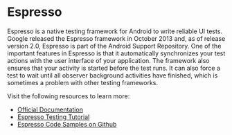 # Espresso

Espresso is a native testing framework for Android to write reliable UI tests. Google released the Espresso framework in October 2013 and, as of release version 2.0, Espresso is part of the Android Support Repository. One of the important features in Espresso is that it automatically synchronizes your test actions with the user interface of your application. The framework also ensures that your activity is started before the test runs. It can also force a test to wait until all observer background activities have finished, which is sometimes a problem with other testing frameworks.

Visit the following resources to learn more:

- [Official Documentation](https://developer.android.com/training/testing/espresso#kotlin)
- [Espresso Testing Tutorial](https://www.tutorialspoint.com/espresso_testing/index.htm)
- [Espresso Code Samples on Github](https://github.com/android/testing-samples)
